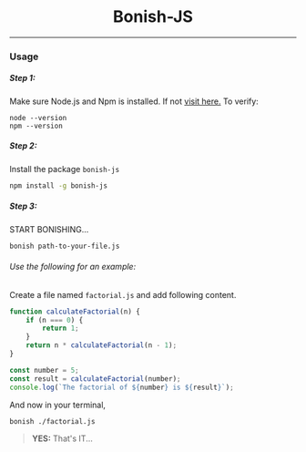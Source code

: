 <div>
    <h1 style="text-align: center">Bonish-JS</h1>
</div>
<hr>

### Usage

##### Step 1:
Make sure Node.js and Npm is installed. If not [visit here.](https://nodejs.org/en/download)
To verify:
```
node --version
npm --version
```

##### Step 2:
Install the package `bonish-js`
```bash
npm install -g bonish-js
```

##### Step 3:
START BONISHING...
```bash
bonish path-to-your-file.js
```

###### Use the following for an example:
Create a file named `factorial.js` and add following content.
```js
function calculateFactorial(n) {
    if (n === 0) {
        return 1;
    }
    return n * calculateFactorial(n - 1);
}

const number = 5;
const result = calculateFactorial(number);
console.log(`The factorial of ${number} is ${result}`);
```

And now in your terminal,
```bash
bonish ./factorial.js
```

> <strong>YES:</strong> That's IT...